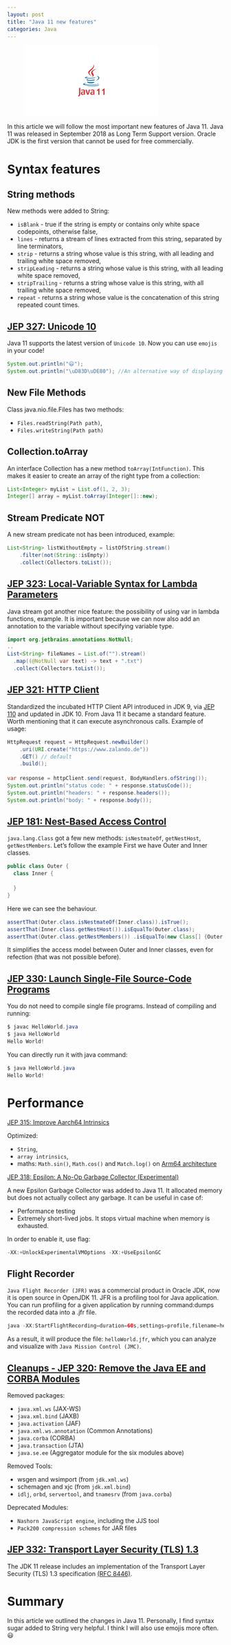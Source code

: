```yaml
---
layout: post
title: "Java 11 new features"
categories: Java
---
```


<figure>
  <img src="/assets/2019-03-01-java-11-new-features/java11.png" alt="Java 11" />
</figure>

In this article we will follow the most important new features of Java 11. 
Java 11 was released in September 2018 as Long Term Support version. 
Oracle JDK is the first version that cannot be used for free commercially.

# Syntax features


## String methods

New methods were added to String:

* `isBlank` - true if the string is empty or contains only white space codepoints, otherwise false,
* `lines` - returns a stream of lines extracted from this string, separated by line terminators,
* `strip` - returns a string whose value is this string, with all leading and trailing white space removed,
* `stripLeading` - returns a string whose value is this string, with all leading white space removed,
* `stripTrailing` - returns a string whose value is this string, with all trailing white space removed,
* `repeat` - returns a string whose value is the concatenation of this string repeated count times.

## [JEP 327: Unicode 10](http://openjdk.java.net/jeps/327)

Java 11 supports the latest version of `Unicode 10`. Now you can use `emojis` in your code!
```java
System.out.println("😃"); 
System.out.println("\uD83D\uDE80"); //An alternative way of displaying emojis.
```

## New File Methods

Class java.nio.file.Files has two methods:

* `Files.readString(Path path)`,
* `Files.writeString(Path path)`

## Collection.toArray

An interface Collection has a new method `toArray(IntFunction)`. 
This makes it easier to create an array of the right type from a collection:
```java
List<Integer> myList = List.of(1, 2, 3);
Integer[] array = myList.toArray(Integer[]::new);
```

## Stream Predicate NOT

A new stream predicate not has been introduced, example:
```java
List<String> listWithoutEmpty = listOfString.stream() 
    .filter(not(String::isEmpty)) 
    .collect(Collectors.toList());
```

## [JEP 323: Local-Variable Syntax for Lambda Parameters](https://openjdk.java.net/jeps/323)

Java stream got another nice feature: the possibility of using var in lambda functions, example.
It is important because we can now also add an annotation to the variable without specifying variable type.

```java
import org.jetbrains.annotations.NotNull;
..
List<String> fileNames = List.of("").stream() 
  .map((@NotNull var text) -> text + ".txt") 
  .collect(Collectors.toList());
```

## [JEP 321: HTTP Client](https://openjdk.java.net/jeps/321)

Standardized the incubated HTTP Client API introduced in JDK 9, via [JEP 110](https://openjdk.java.net/jeps/110) and updated in JDK 10. 
From Java 11 it became a standard feature. Worth mentioning that it can execute asynchronous calls. Example of usage:
```java
HttpRequest request = HttpRequest.newBuilder() 
    .uri(URI.create("https://www.zalando.de")) 
    .GET() // default
    .build();

var response = httpClient.send(request, BodyHandlers.ofString());
System.out.println("status code: " + response.statusCode());
System.out.println("headers: " + response.headers());
System.out.println("body: " + response.body());
```

## [JEP 181: Nest-Based Access Control](https://openjdk.java.net/jeps/181)
`java.lang.Class` got a few new methods: `isNestmateOf`, `getNestHost`, `getNestMembers`. 
Let’s follow the example First we have Outer and Inner classes.

```java
public class Outer { 
  class Inner { 
    
  }
}
```
Here we can see the behaviour.
```java
assertThat(Outer.class.isNestmateOf(Inner.class)).isTrue();
assertThat(Inner.class.getNestHost()).isEqualTo(Outer.class);
assertThat(Outer.class.getNestMembers()) .isEqualTo(new Class[] {Outer.class, Inner.class});
```
It simplifies the access model between Outer and Inner classes, even for refection (that was not possible before).

## [JEP 330: Launch Single-File Source-Code Programs](https://openjdk.java.net/jeps/330)

You do not need to compile single file programs. Instead of compiling and running:
```java
$ javac HelloWorld.java
$ java HelloWorld
Hello World!
```

You can directly run it with java command:
```java
$ java HelloWorld.java
Hello World!
```

# Performance

[JEP 315: Improve Aarch64 Intrinsics](https://openjdk.java.net/jeps/315)

Optimized:
* `String`,
* `array intrinsics`,
* maths: `Math.sin()`, `Math.cos()` and `Match.log()` on [Arm64 architecture](https://en.wikipedia.org/wiki/ARM_architecture)

[JEP 318: Epsilon: A No-Op Garbage Collector (Experimental)](https://openjdk.java.net/jeps/318)

A new Epsilon Garbage Collector was added to Java 11. It allocated memory but does not actually collect any garbage. It can be useful in case of:

* Performance testing
* Extremely short-lived jobs. It stops virtual machine when memory is exhausted.

In order to enable it, use flag:
```java
-XX:+UnlockExperimentalVMOptions -XX:+UseEpsilonGC
```

## Flight Recorder

`Java Flight Recorder (JFR)` was a commercial product in Oracle JDK, now it is open source in OpenJDK 11. 
JFR is a profiling tool for Java application. You can run profiling for a given application by running command:dumps the recorded data into a .jfr file.

```java
java -XX:StartFlightRecording=duration=60s,settings=profile,filename=helloWorld.jfr HelloWorld
```

As a result, it will produce the file: `helloWorld.jfr`, which you can analyze and visualize with `Java Mission Control (JMC)`.

## [Cleanups - JEP 320: Remove the Java EE and CORBA Modules](https://openjdk.java.net/jeps/320)

Removed packages:

* `java.xml.ws` (JAX-WS)
* `java.xml.bind` (JAXB)
* `java.activation` (JAF)
* `java.xml.ws.annotation` (Common Annotations)
* `java.corba` (CORBA)
* `java.transaction` (JTA)
* `java.se.ee` (Aggregator module for the six modules above)

Removed Tools:

* wsgen and wsimport (from `jdk.xml.ws`)
* schemagen and xjc (from `jdk.xml.bind`)
* `idlj`, `orbd`, `servertool`, and `tnamesrv` (from `java.corba`)

Deprecated Modules:

* `Nashorn JavaScript engine`, including the JJS tool
* `Pack200 compression schemes` for JAR files

## [JEP 332: Transport Layer Security (TLS) 1.3](http://openjdk.java.net/jeps/332)

The JDK 11 release includes an implementation of the Transport Layer Security (TLS) 1.3 specification [(RFC 8446)](https://tools.ietf.org/html/rfc8446).

# Summary

In this article we outlined the changes in Java 11. 
Personally, I find syntax sugar added to String very helpful. I think I will also use emojis more often. 😃
